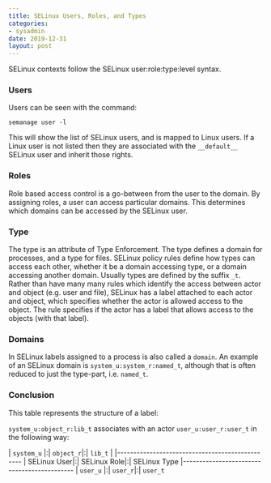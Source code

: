 ```yaml
---
title: SELinux Users, Roles, and Types
categories:
- sysadmin
date: 2019-12-31
layout: post
---
```

SELinux contexts follow the SELinux user:role:type:level syntax.

### Users

Users can be seen with the command: 

    semanage user -l

This will show the list of SELinux users, and is mapped to Linux users. If a Linux user is not listed then they are associated with the ```__default__``` SELinux user and inherit those rights.  

### Roles

Role based access control is a go-between from the user to the domain. By assigning roles, a user can access particular domains. This determines which domains can be accessed by the SELinux user. 

### Type 

The type is an attribute of Type Enforcement. The type defines a domain for processes, and a type for files. SELinux policy rules define how types can access each other, whether it be a domain accessing type, or a domain accessing another domain. Usually types are defined by the suffix ```_t```. Rather than have many many rules which identify the access between actor and object (e.g. user and file), SELinux has a label attached to each actor and object, which specifies whether the actor is allowed access to the object. The rule specifies if the actor has a label that allows access to the objects (with that label). 

### Domains 

In SELinux labels assigned to a process is also called a ```domain```. An example of an SELinux domain is ```system_u:system_r:named_t```, although that is often reduced to just the type-part, i.e. ```named_t```. 

### Conclusion

This table represents the structure of a label:

```system_u:object_r:lib_t``` associates with an actor ```user_u:user_r:user_t``` in the following way:


| ```system_u``` |:| ```object_r```|:| ```lib_t``` |
|------------------------------------------------
| SELinux User|:| SELinux Role|:| SELinux Type
|--------------------------------------------
| ```user_u``` |:| ```user_r```|:| ```user_t``` 
